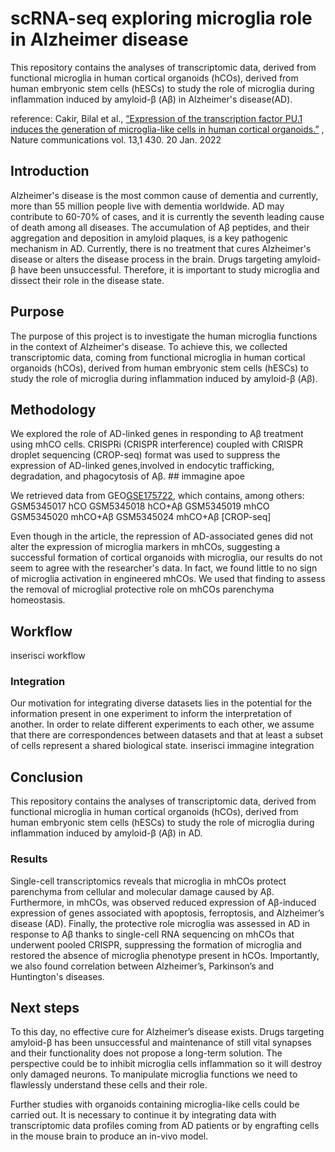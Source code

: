 # scRNA-seq exploring microglia role in Alzheimer disease
This repository contains the analyses of transcriptomic data, derived from functional microglia in human cortical organoids (hCOs), derived from human embryonic stem cells (hESCs) to study the role of microglia during inflammation induced by amyloid-β (Aβ) in Alzheimer's disease(AD).

reference: Cakir, Bilal et al.,
[“Expression of the transcription factor PU.1 induces the generation of microglia-like cells in human cortical organoids.”](https://www.nature.com/articles/s41467-022-28043-y)
, Nature communications vol. 13,1 430. 20 Jan. 2022


## Introduction
Alzheimer's disease is the most common cause of dementia and currently, more than 55 million people live with dementia worldwide. AD may contribute to 60-70% of cases, and it is currently the seventh leading cause of death among all diseases. The accumulation of Aβ peptides, and their aggregation and deposition in amyloid plaques, is a key pathogenic mechanism in AD. Currently, there is no treatment that cures Alzheimer's disease or alters the disease process in the brain. Drugs targeting amyloid-β have been unsuccessful. Therefore, it is important to study microglia and dissect their role in the disease state.

## Purpose
The purpose of this project is to investigate the human microglia functions in the context of Alzheimer's disease. To achieve this, we collected transcriptomic data, coming from functional microglia in human cortical organoids (hCOs), derived from human embryonic stem cells (hESCs) to study the role of microglia during inflammation induced by amyloid-β (Aβ).

## Methodology
We explored the role of AD-linked genes in responding to Aβ treatment using mhCO cells. CRISPRi (CRISPR interference) coupled with CRISPR droplet sequencing (CROP-seq) format was used to suppress the expression of AD-linked genes,involved in endocytic trafficking, degradation, and phagocytosis of Aβ. ## immagine apoe

We retrieved data from GEO[GSE175722](https://www.ncbi.nlm.nih.gov/geo/query/acc.cgi?acc=GSE175722), which contains, among others: 
GSM5345017	hCO
GSM5345018	hCO+Aβ
GSM5345019	mhCO
GSM5345020	mhCO+Aβ
GSM5345024	mhCO+Aβ [CROP-seq]

Even though in the article, the repression of AD-associated genes did not alter the expression of microglia markers in mhCOs, suggesting a successful formation of cortical organoids with microglia, our results do not seem to agree with the researcher's data. In fact, we found little to no sign of microglia activation in engineered mhCOs. We used that finding to assess the removal of microglial protective role on mhCOs parenchyma homeostasis.

## Workflow
 inserisci workflow

### Integration
Our motivation for integrating diverse datasets lies in the potential for the information present in one experiment to inform the interpretation of another. In order to relate different experiments to each other, we assume that there are correspondences between datasets and that at least a subset of cells represent a shared biological state.
 inserisci immagine integration 


## Conclusion
This repository contains the analyses of transcriptomic data, derived from functional microglia in human cortical organoids (hCOs), derived from human embryonic stem cells (hESCs) to study the role of microglia during inflammation induced by amyloid-β (Aβ) in AD. 
### Results
Single-cell transcriptomics reveals that microglia in mhCOs protect parenchyma from cellular and molecular damage caused by Aβ. Furthermore, in mhCOs, was observed reduced expression of Aβ-induced expression of genes associated with apoptosis, ferroptosis, and Alzheimer’s disease (AD).
Finally, the protective role microglia was assessed in AD in response to Aβ thanks to single-cell RNA sequencing on mhCOs that underwent pooled CRISPR, suppressing the formation of microglia and restored the absence of microglia phenotype present in hCOs.
Importantly, we also found correlation between Alzheimer’s, Parkinson’s and Huntington's diseases.


## Next steps
To this day, no effective cure for Alzheimer’s disease exists. Drugs targeting amyloid-β has been unsuccessful and maintenance of still vital synapses and their functionality does not propose a long-term solution. The perspective could be to inhibit microglia cells inflammation so it will destroy only damaged neurons. To manipulate microglia functions we need to flawlessly understand these cells and their role.

Further studies with organoids containing microglia-like cells could be carried out. It is necessary to continue it by integrating data with transcriptomic data profiles coming from AD patients or by engrafting cells in the mouse brain to produce an in-vivo model.




